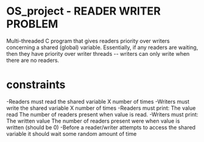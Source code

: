 # OS_project - READER WRITER PROBLEM 
Multi-threaded C program that gives readers priority over writers concerning a shared (global) variable. Essentially, if any readers are waiting, then they have priority over writer threads -- writers can only write when there are no readers.

# constraints  
-Readers must read the shared variable X number of times
-Writers must write the shared variable X number of times
-Readers must print:
 The value read
 The number of readers present when value is read.
-Writers must print:
 The written value
 The number of readers present were when value is written (should be 0)
-Before a reader/writer attempts to access the shared variable it should wait some random amount of time

